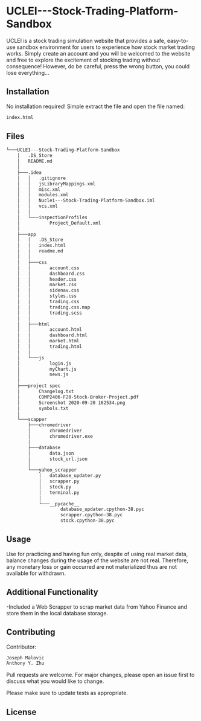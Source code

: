 # UCLEI---Stock-Trading-Platform-Sandbox

UCLEI is a stock trading simulation website that provides a safe, easy-to-use sandbox environment for users to experience how stock market trading works.
Simply create an account and you will be welcomed to the website and free to explore the excitement of stocking trading without consequence!
However, do be careful, press the wrong button, you could lose everything...

## Installation

No installation required! Simple extract the file and open the file named:

```bash
index.html
```
## Files

```bash
└───UCLEI---Stock-Trading-Platform-Sandbox
    │   .DS_Store
    │   README.md
    │
    ├───.idea
    │   │   .gitignore
    │   │   jsLibraryMappings.xml
    │   │   misc.xml
    │   │   modules.xml
    │   │   Nuclei---Stock-Trading-Platform-Sandbox.iml
    │   │   vcs.xml
    │   │
    │   └───inspectionProfiles
    │           Project_Default.xml
    │
    ├───app
    │   │   .DS_Store
    │   │   index.html
    │   │   readme.md
    │   │
    │   ├───css
    │   │       account.css
    │   │       dashboard.css
    │   │       header.css
    │   │       market.css
    │   │       sidenav.css
    │   │       styles.css
    │   │       trading.css
    │   │       trading.css.map
    │   │       trading.scss
    │   │
    │   ├───html
    │   │       account.html
    │   │       dashboard.html
    │   │       market.html
    │   │       trading.html
    │   │
    │   └───js
    │           login.js
    │           myChart.js
    │           news.js
    │
    ├───project spec
    │       Changelog.txt
    │       COMP2406-F20-Stock-Broker-Project.pdf
    │       Screenshot 2020-09-20 162534.png
    │       symbols.txt
    │
    └───scapper
        ├───chromedriver
        │       chromedriver
        │       chromedriver.exe
        │
        ├───database
        │       data.json
        │       stock_url.json
        │
        └───yahoo_scrapper
            │   database_updater.py
            │   scrapper.py
            │   stock.py
            │   terminal.py
            │
            └───__pycache__
                    database_updater.cpython-38.pyc
                    scrapper.cpython-38.pyc
                    stock.cpython-38.pyc

```

## Usage

Use for practicing and having fun only, despite of using real market data, balance changes during the usage of the website are not real.
Therefore, any monetary loss or gain occurred are not materialized thus are not available for withdrawn.  

## Additional Functionality

-Included a Web Scrapper to scrap market data from Yahoo Finance and store them in the local database storage.

## Contributing
Contributor:

```bash
Joseph Malovic
Anthony Y. Zhu
```

Pull requests are welcome. For major changes, please open an issue first to discuss what you would like to change.

Please make sure to update tests as appropriate.

## License
